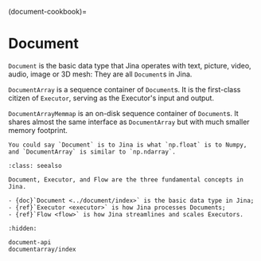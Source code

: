 (document-cookbook)=
# Document

`Document` is the basic data type that Jina operates with text, picture, video, audio, image or 3D mesh: They are
all `Document`s in Jina.

`DocumentArray` is a sequence container of `Document`s. It is the first-class citizen of `Executor`, serving as the
Executor's input and output.

`DocumentArrayMemmap` is an on-disk sequence container of `Document`s. It shares almost the same interface as `DocumentArray` but with much smaller memory footprint. 


```{hint}
You could say `Document` is to Jina is what `np.float` is to Numpy, and `DocumentArray` is similar to `np.ndarray`.
```

````{admonition} See Also
:class: seealso

Document, Executor, and Flow are the three fundamental concepts in Jina.

- {doc}`Document <../document/index>` is the basic data type in Jina;
- {ref}`Executor <executor>` is how Jina processes Documents;
- {ref}`Flow <flow>` is how Jina streamlines and scales Executors.
````

```{toctree}
:hidden:

document-api
documentarray/index
```